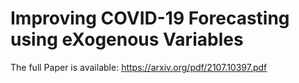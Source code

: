 # Improving COVID-19 Forecasting using eXogenous Variables
The full Paper is available: https://arxiv.org/pdf/2107.10397.pdf
